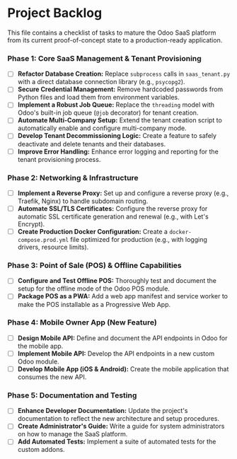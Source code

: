 # Project Backlog

This file contains a checklist of tasks to mature the Odoo SaaS platform from its current proof-of-concept state to a production-ready application.

### Phase 1: Core SaaS Management & Tenant Provisioning

- [ ] **Refactor Database Creation:** Replace `subprocess` calls in `saas_tenant.py` with a direct database connection library (e.g., `psycopg2`).
- [ ] **Secure Credential Management:** Remove hardcoded passwords from Python files and load them from environment variables.
- [ ] **Implement a Robust Job Queue:** Replace the `threading` model with Odoo's built-in job queue (`@job` decorator) for tenant creation.
- [ ] **Automate Multi-Company Setup:** Extend the tenant creation script to automatically enable and configure multi-company mode.
- [ ] **Develop Tenant Decommissioning Logic:** Create a feature to safely deactivate and delete tenants and their databases.
- [ ] **Improve Error Handling:** Enhance error logging and reporting for the tenant provisioning process.

### Phase 2: Networking & Infrastructure

- [ ] **Implement a Reverse Proxy:** Set up and configure a reverse proxy (e.g., Traefik, Nginx) to handle subdomain routing.
- [ ] **Automate SSL/TLS Certificates:** Configure the reverse proxy for automatic SSL certificate generation and renewal (e.g., with Let's Encrypt).
- [ ] **Create Production Docker Configuration:** Create a `docker-compose.prod.yml` file optimized for production (e.g., with logging drivers, resource limits).

### Phase 3: Point of Sale (POS) & Offline Capabilities

- [ ] **Configure and Test Offline POS:** Thoroughly test and document the setup for the offline mode of the Odoo POS module.
- [ ] **Package POS as a PWA:** Add a web app manifest and service worker to make the POS installable as a Progressive Web App.

### Phase 4: Mobile Owner App (New Feature)

- [ ] **Design Mobile API:** Define and document the API endpoints in Odoo for the mobile app.
- [ ] **Implement Mobile API:** Develop the API endpoints in a new custom Odoo module.
- [ ] **Develop Mobile App (iOS & Android):** Create the mobile application that consumes the new API.

### Phase 5: Documentation and Testing

- [ ] **Enhance Developer Documentation:** Update the project's documentation to reflect the new architecture and setup procedures.
- [ ] **Create Administrator's Guide:** Write a guide for system administrators on how to manage the SaaS platform.
- [ ] **Add Automated Tests:** Implement a suite of automated tests for the custom addons.
